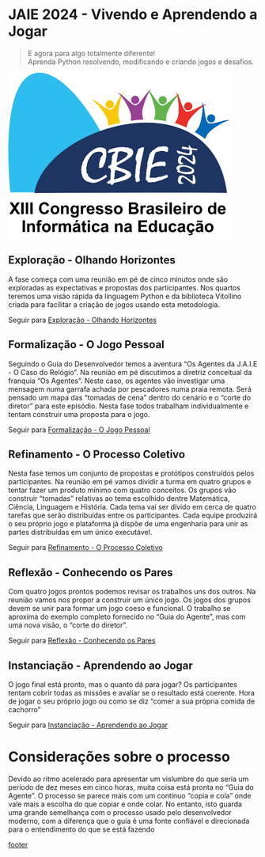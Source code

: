 <!---
Open Source program Pynoplia - Copyright © 2024  Carlo Oliveira** <carlo@nce.ufrj.br>,
PDX-License-Identifier:** `GNU General Public License v3.0 or later <http://is.gd/3Udt>`_.
-->
# JAIE 2024 - Vivendo e Aprendendo a Jogar
> E agora para algo totalmente diferente! <br>
> Aprenda Python resolvendo, modificando e criando jogos e desafios. <br>

[![logo](../_media/cbie.png)](https://educacaobasica.sbc.org.br/2024/)

## Exploração - Olhando Horizontes

A fase começa com uma reunião em pé de cinco minutos onde
são exploradas as expectativas e propostas dos participantes.
Nos quartos teremos uma visão rápida da linguagem Python e da
biblioteca Vitollino criada para facilitar a criação de jogos usando esta metodologia.

Seguir para [Exploração - Olhando Horizontes](explora)

## Formalização - O Jogo Pessoal
Seguindo o Guia do Desenvolvedor temos a aventura “Os Agentes da J.A.I.E - O Caso do Relógio”.
Na reunião em pé discutimos a diretriz conceitual da franquia “Os Agentes”.
Neste caso, os agentes vão investigar uma mensagem numa garrafa achada
por pescadores numa praia remota. Será pensado um mapa das “tomadas de cena”
dentro do cenário e o “corte do diretor” para este episódio.
Nesta fase todos trabalham individualmente e tentam construir uma proposta para o jogo.

Seguir para [Formalização - O Jogo Pessoal](formal)

## Refinamento - O Processo Coletivo
Nesta fase temos um conjunto de propostas e protótipos construídos pelos participantes.
Na reunião em pé vamos dividir a turma em quatro grupos e tentar fazer um produto mínimo com quatro conceitos.
Os grupos vão construir “tomadas” relativas ao tema escolhido dentre Matemática, Ciência, Linguagem e História.
Cada tema vai ser divido em cerca de quatro tarefas que serão distribuídas entre os participantes.
Cada equipe produzirá o seu próprio jogo e plataforma já dispõe de uma engenharia para unir
as partes distribuídas em um único executável.

Seguir para [Refinamento - O Processo Coletivo](refina)

## Reflexão - Conhecendo os Pares
Com quatro jogos prontos podemos revisar os trabalhos uns dos outros.
Na reunião vamos nos propor a construir um único jogo. Os jogos dos grupos
devem se unir para formar um jogo coeso e funcional.
O trabalho se aproxima do exemplo completo fornecido no “Guia do Agente”,
mas com uma nova visão, o “corte do diretor”.

Seguir para [Reflexão - Conhecendo os Pares](reflex)

## Instanciação - Aprendendo ao Jogar
O jogo final está pronto, mas o quanto dá para jogar? Os participantes tentam cobrir
todas as missões e avaliar se o resultado está coerente.
Hora de jogar o seu próprio jogo ou como se diz “comer a sua própria comida de cachorro”

Seguir para [Instanciação - Aprendendo ao Jogar](insta)

# Considerações sobre o processo
Devido ao ritmo acelerado para apresentar um vislumbre do que seria um período de dez meses em cinco horas,
muita coisa está pronta no “Guia do Agente”. O processo se parece mais com um contínuo “copia e cola”
onde vale mais a escolha do que copiar e onde colar. No entanto, isto guarda uma grande semelhança
com o processo usado pelo desenvolvedor moderno, com a diferença que o guia é uma fonte confiável
e direcionada para o entendimento do que se está fazendo




[footer](footer.md ':include')